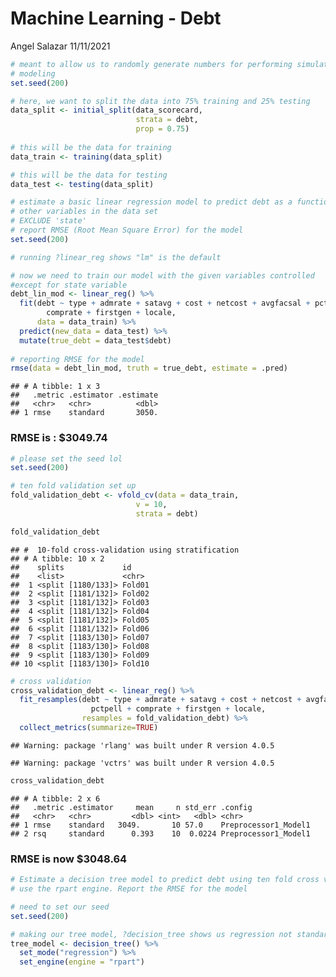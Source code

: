 Machine Learning - Debt
================
Angel Salazar
11/11/2021

``` r
# meant to allow us to randomly generate numbers for performing simulation and 
# modeling
set.seed(200)

# here, we want to split the data into 75% training and 25% testing
data_split <- initial_split(data_scorecard,
                            strata = debt, 
                            prop = 0.75)
                            
# this will be the data for training
data_train <- training(data_split)

# this will be the data for testing
data_test <- testing(data_split)
```

``` r
# estimate a basic linear regression model to predict debt as a function of all
# other variables in the data set
# EXCLUDE 'state'
# report RMSE (Root Mean Square Error) for the model
set.seed(200)

# running ?linear_reg shows "lm" is the default

# now we need to train our model with the given variables controlled 
#except for state variable
debt_lin_mod <- linear_reg() %>%
  fit(debt ~ type + admrate + satavg + cost + netcost + avgfacsal + pctpell +
        comprate + firstgen + locale, 
      data = data_train) %>%
  predict(new_data = data_test) %>%
  mutate(true_debt = data_test$debt)
  
# reporting RMSE for the model
rmse(data = debt_lin_mod, truth = true_debt, estimate = .pred)
```

    ## # A tibble: 1 x 3
    ##   .metric .estimator .estimate
    ##   <chr>   <chr>          <dbl>
    ## 1 rmse    standard       3050.

### RMSE is : $3049.74

``` r
# please set the seed lol
set.seed(200)

# ten fold validation set up
fold_validation_debt <- vfold_cv(data = data_train, 
                            v = 10, 
                            strata = debt)

fold_validation_debt
```

    ## #  10-fold cross-validation using stratification 
    ## # A tibble: 10 x 2
    ##    splits             id    
    ##    <list>             <chr> 
    ##  1 <split [1180/133]> Fold01
    ##  2 <split [1181/132]> Fold02
    ##  3 <split [1181/132]> Fold03
    ##  4 <split [1181/132]> Fold04
    ##  5 <split [1181/132]> Fold05
    ##  6 <split [1181/132]> Fold06
    ##  7 <split [1183/130]> Fold07
    ##  8 <split [1183/130]> Fold08
    ##  9 <split [1183/130]> Fold09
    ## 10 <split [1183/130]> Fold10

``` r
# cross validation 
cross_validation_debt <- linear_reg() %>%
  fit_resamples(debt ~ type + admrate + satavg + cost + netcost + avgfacsal + 
                  pctpell + comprate + firstgen + locale, 
                resamples = fold_validation_debt) %>%
  collect_metrics(summarize=TRUE)
```

    ## Warning: package 'rlang' was built under R version 4.0.5

    ## Warning: package 'vctrs' was built under R version 4.0.5

``` r
cross_validation_debt
```

    ## # A tibble: 2 x 6
    ##   .metric .estimator     mean     n std_err .config             
    ##   <chr>   <chr>         <dbl> <int>   <dbl> <chr>               
    ## 1 rmse    standard   3049.       10 57.0    Preprocessor1_Model1
    ## 2 rsq     standard      0.393    10  0.0224 Preprocessor1_Model1

### RMSE is now $3048.64

``` r
# Estimate a decision tree model to predict debt using ten fold cross validation
# use the rpart engine. Report the RMSE for the model

# need to set our seed
set.seed(200)

# making our tree model, ?decision_tree shows us regression not standard
tree_model <- decision_tree() %>%
  set_mode("regression") %>%
  set_engine(engine = "rpart")
```

